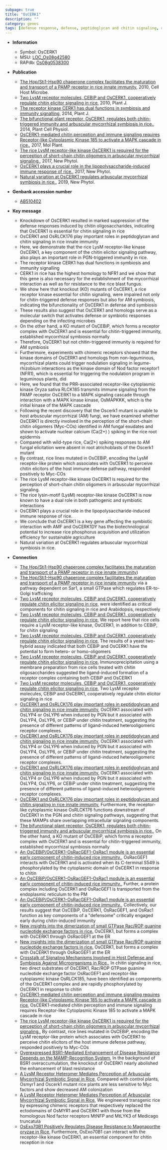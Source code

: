 ```yaml
---
subpage: true
title: "OsCERK1"
description: ""
category: genes
tags: [defense response, defense, peptidoglycan and chitin signaling, chitin signaling, peptidoglycan signaling, innate immunity, chitin elicitor signaling pathway, immunity signalling, symbiosis, receptor kinase, immunity, blast, blast resistance, Kinase, root, calcium, epidermis, immune response, phosphorus]
---
```


* **Information**  
    + Symbol: OsCERK1  
    + MSU: [LOC_Os08g42580](http://rice.plantbiology.msu.edu/cgi-bin/ORF_infopage.cgi?orf=LOC_Os08g42580)  
    + RAPdb: [Os08g0538300](http://rapdb.dna.affrc.go.jp/viewer/gbrowse_details/irgsp1?name=Os08g0538300)  

* **Publication**  
    + [The Hop/Sti1-Hsp90 chaperone complex facilitates the maturation and transport of a PAMP receptor in rice innate immunity](http://www.ncbi.nlm.nih.gov/pubmed?term=The+Hop/Sti1-Hsp90+chaperone+complex+facilitates+the+maturation+and+transport+of+a+PAMP+receptor+in+rice+innate+immunity%5BTitle%5D), 2010, Cell Host Microbe.
    + [Two LysM receptor molecules, CEBiP and OsCERK1, cooperatively regulate chitin elicitor signaling in rice](http://www.ncbi.nlm.nih.gov/pubmed?term=Two+LysM+receptor+molecules,+CEBiP+and+OsCERK1,+cooperatively+regulate+chitin+elicitor+signaling+in+rice%5BTitle%5D), 2010, Plant J.
    + [The receptor kinase CERK1 has dual functions in symbiosis and immunity signalling](http://www.ncbi.nlm.nih.gov/pubmed?term=The+receptor+kinase+CERK1+has+dual+functions+in+symbiosis+and+immunity+signalling%5BTitle%5D), 2014, Plant J.
    + [The bifunctional plant receptor, OsCERK1, regulates both chitin-triggered immunity and arbuscular mycorrhizal symbiosis in rice.](http://www.ncbi.nlm.nih.gov/pubmed?term=The+bifunctional+plant+receptor,+OsCERK1,+regulates+both+chitin-triggered+immunity+and+arbuscular+mycorrhizal+symbiosis+in+rice.%5BTitle%5D), 2014, Plant Cell Physiol.
    + [OsCERK1-mediated chitin perception and immune signaling requires Receptor-like Cytoplasmic Kinase 185 to activate a MAPK cascade in rice.](http://www.ncbi.nlm.nih.gov/pubmed?term=OsCERK1-mediated+chitin+perception+and+immune+signaling+requires+Receptor-like+Cytoplasmic+Kinase+185+to+activate+a+MAPK+cascade+in+rice.%5BTitle%5D), 2017, Mol Plant.
    + [The rice LysM receptor-like kinase OsCERK1 is required for the perception of short-chain chitin oligomers in arbuscular mycorrhizal signaling.](http://www.ncbi.nlm.nih.gov/pubmed?term=The+rice+LysM+receptor-like+kinase+OsCERK1+is+required+for+the+perception+of+short-chain+chitin+oligomers+in+arbuscular+mycorrhizal+signaling.%5BTitle%5D), 2017, New Phytol.
    + [OsCERK1 plays a crucial role in the lipopolysaccharide-induced immune response of rice.](http://www.ncbi.nlm.nih.gov/pubmed?term=OsCERK1+plays+a+crucial+role+in+the+lipopolysaccharide-induced+immune+response+of+rice.%5BTitle%5D), 2017, New Phytol.
    + [Natural variation at OsCERK1 regulates arbuscular mycorrhizal symbiosis in rice.](http://www.ncbi.nlm.nih.gov/pubmed?term=Natural+variation+at+OsCERK1+regulates+arbuscular+mycorrhizal+symbiosis+in+rice.%5BTitle%5D), 2019, New Phytol.

* **Genbank accession number**  
    + [AB510402](http://www.ncbi.nlm.nih.gov/nuccore/AB510402)

* **Key message**  
    + Knockdown of OsCERK1 resulted in marked suppression of the defense responses induced by chitin oligosaccharides, indicating that OsCERK1 is essential for chitin signaling in rice
    + OsCERK1 and OsRLCK176 play important roles in peptidoglycan and chitin signaling in rice innate immunity
    + Here, we demonstrate that the rice LysM receptor-like kinase OsCERK1, a key component of the chitin elicitor signaling pathway, also plays an important role in PGN-triggered immunity in rice.
    + The receptor kinase CERK1 has dual functions in symbiosis and immunity signalling
    + CERK1 in rice has the highest homology to NFR1 and we show that this gene is also necessary for the establishment of the mycorrhizal interaction as well as for resistance to the rice blast fungus.
    + We show here that knockout (KO) mutants of OsCERK1, a rice receptor kinase essential for chitin signaling, were impaired not only for chitin-triggered defense responses but also for AM symbiosis, indicating the bifunctionality of OsCERK1 in defense and symbiosis
    + These results also suggest that OsCERK1 and homologs serve as a molecular switch that activates defense or symbiotic responses depending on the infecting microbes
    + On the other hand, a KO mutant of OsCEBiP, which forms a receptor complex with OsCERK1 and is essential for chitin-triggered immunity, established mycorrhizal symbiosis normally
    + Therefore, OsCERK1 but not chitin-triggered immunity is required for AM symbiosis
    + Furthermore, experiments with chimeric receptors showed that the kinase domains of OsCERK1 and homologs from non-leguminous, mycorrhizal plants could trigger nodulation signaling in legume-rhizobium interactions as the kinase domain of Nod factor receptor1 (NFR1), which is essential for triggering the nodulation program in leguminous plants, did
    + Here, we found that the PRR-associated receptor-like cytoplasmic kinase Oryza sativa RLCK185 transmits immune signaling from the PAMP receptor OsCERK1 to a MAPK signaling cascade through interaction with a MAPK kinase kinase, OsMAPKKK, which is the initial kinase of the MAPK cascade
    + Following the recent discovery that the Oscerk1 mutant is unable to host arbuscular mycorrhizal (AM) fungi, we have examined whether OsCERK1 is directly involved in the perception of the short-chain chitin oligomers (Myc-COs) identified in AM fungal exudates and shown to activate nuclear calcium (Ca(2+) ) spiking in the rice root epidermis
    + Compared with wild-type rice, Ca(2+) spiking responses to AM fungal elicitation were absent in root atrichoblasts of the Oscerk1 mutant
    + By contrast, rice lines mutated in OsCEBiP, encoding the LysM receptor-like protein which associates with OsCERK1 to perceive chitin elicitors of the host immune defense pathway, responded positively to Myc-COs
    + The rice LysM receptor-like kinase OsCERK1 is required for the perception of short-chain chitin oligomers in arbuscular mycorrhizal signaling.
    + The rice lysin-motif (LysM) receptor-like kinase OsCERK1 is now known to have a dual role in both pathogenic and symbiotic interactions
    + OsCERK1 plays a crucial role in the lipopolysaccharide-induced immune response of rice.
    + We conclude that OsCERK1 is a key gene affecting the symbiotic interaction with AMF and OsCERK1DY has the biotechnological potential to increase rice phosphorus acquisition and utilization efficiency for sustainable agriculture
    + Natural variation at OsCERK1 regulates arbuscular mycorrhizal symbiosis in rice.

* **Connection**  
    + [The Hop/Sti1-Hsp90 chaperone complex facilitates the maturation and transport of a PAMP receptor in rice innate immunity](ER))
    + [The Hop/Sti1-Hsp90 chaperone complex facilitates the maturation and transport of a PAMP receptor in rice innate immunity](PM) via a pathway dependent on Sar1, a small GTPase which regulates ER-to-Golgi trafficking
    + [Two LysM receptor molecules, CEBiP and OsCERK1, cooperatively regulate chitin elicitor signaling in rice](also+known+as+LysM-RLK1), were identified as critical components for chitin signaling in rice and Arabidopsis, respectively
    + [Two LysM receptor molecules, CEBiP and OsCERK1, cooperatively regulate chitin elicitor signaling in rice](http://www.ncbi.nlm.nih.gov/pubmed?term=Two+LysM+receptor+molecules,+CEBiP+and+OsCERK1,+cooperatively+regulate+chitin+elicitor+signaling+in+rice%5BTitle%5D), We report here that rice cells require a LysM receptor-like kinase, OsCERK1, in addition to CEBiP, for chitin signaling
    + [Two LysM receptor molecules, CEBiP and OsCERK1, cooperatively regulate chitin elicitor signaling in rice](http://www.ncbi.nlm.nih.gov/pubmed?term=Two+LysM+receptor+molecules,+CEBiP+and+OsCERK1,+cooperatively+regulate+chitin+elicitor+signaling+in+rice%5BTitle%5D), The results of a yeast two-hybrid assay indicated that both CEBiP and OsCERK1 have the potential to form hetero- or homo-oligomers
    + [Two LysM receptor molecules, CEBiP and OsCERK1, cooperatively regulate chitin elicitor signaling in rice](http://www.ncbi.nlm.nih.gov/pubmed?term=Two+LysM+receptor+molecules,+CEBiP+and+OsCERK1,+cooperatively+regulate+chitin+elicitor+signaling+in+rice%5BTitle%5D), Immunoprecipitation using a membrane preparation from rice cells treated with chitin oligosaccharides suggested the ligand-induced formation of a receptor complex containing both CEBiP and OsCERK1
    + [Two LysM receptor molecules, CEBiP and OsCERK1, cooperatively regulate chitin elicitor signaling in rice](http://www.ncbi.nlm.nih.gov/pubmed?term=Two+LysM+receptor+molecules,+CEBiP+and+OsCERK1,+cooperatively+regulate+chitin+elicitor+signaling+in+rice%5BTitle%5D), Two LysM receptor molecules, CEBiP and OsCERK1, cooperatively regulate chitin elicitor signaling in rice
    + [OsCERK1 and OsRLCK176 play important roles in peptidoglycan and chitin signaling in rice innate immunity](http://www.ncbi.nlm.nih.gov/pubmed?term=OsCERK1+and+OsRLCK176+play+important+roles+in+peptidoglycan+and+chitin+signaling+in+rice+innate+immunity%5BTitle%5D), OsCERK1 associated with OsLYP4 or OsLYP6 when induced by PGN but it associated with OsLYP4, OsLYP6, or CEBiP under chitin treatment, suggesting the presence of different patterns of ligand-induced heterooligomeric receptor complexes.
    + [OsCERK1 and OsRLCK176 play important roles in peptidoglycan and chitin signaling in rice innate immunity](http://www.ncbi.nlm.nih.gov/pubmed?term=OsCERK1+and+OsRLCK176+play+important+roles+in+peptidoglycan+and+chitin+signaling+in+rice+innate+immunity%5BTitle%5D), OsCERK1 associated with OsLYP4 or OsLYP6 when induced by PGN but it associated with OsLYP4, OsLYP6, or CEBiP under chitin treatment, suggesting the presence of different patterns of ligand-induced heterooligomeric receptor complexes.
    + [OsCERK1 and OsRLCK176 play important roles in peptidoglycan and chitin signaling in rice innate immunity](http://www.ncbi.nlm.nih.gov/pubmed?term=OsCERK1+and+OsRLCK176+play+important+roles+in+peptidoglycan+and+chitin+signaling+in+rice+innate+immunity%5BTitle%5D), OsCERK1 associated with OsLYP4 or OsLYP6 when induced by PGN but it associated with OsLYP4, OsLYP6, or CEBiP under chitin treatment, suggesting the presence of different patterns of ligand-induced heterooligomeric receptor complexes.
    + [OsCERK1 and OsRLCK176 play important roles in peptidoglycan and chitin signaling in rice innate immunity](http://www.ncbi.nlm.nih.gov/pubmed?term=OsCERK1+and+OsRLCK176+play+important+roles+in+peptidoglycan+and+chitin+signaling+in+rice+innate+immunity%5BTitle%5D), Furthermore, the receptor-like cytoplasmic kinase OsRLCK176 functions downstream of OsCERK1 in the PGN and chitin signaling pathways, suggesting that these MAMPs share overlapping intracellular signaling components.
    + [The bifunctional plant receptor, OsCERK1, regulates both chitin-triggered immunity and arbuscular mycorrhizal symbiosis in rice.](http://www.ncbi.nlm.nih.gov/pubmed?term=The+bifunctional+plant+receptor,+OsCERK1,+regulates+both+chitin-triggered+immunity+and+arbuscular+mycorrhizal+symbiosis+in+rice.%5BTitle%5D), On the other hand, a KO mutant of OsCEBiP, which forms a receptor complex with OsCERK1 and is essential for chitin-triggered immunity, established mycorrhizal symbiosis normally
    + [An OsCEBiP/OsCERK1-OsRacGEF1-OsRac1 module is an essential early component of chitin-induced rice immunity.](http://www.ncbi.nlm.nih.gov/pubmed?term=An+OsCEBiP/OsCERK1-OsRacGEF1-OsRac1+module+is+an+essential+early+component+of+chitin-induced+rice+immunity.%5BTitle%5D), OsRacGEF1 interacts with OsCERK1 and is activated when its C-terminal S549 is phosphorylated by the cytoplasmic domain of OsCERK1 in response to chitin
    + [An OsCEBiP/OsCERK1-OsRacGEF1-OsRac1 module is an essential early component of chitin-induced rice immunity.](http://www.ncbi.nlm.nih.gov/pubmed?term=An+OsCEBiP/OsCERK1-OsRacGEF1-OsRac1+module+is+an+essential+early+component+of+chitin-induced+rice+immunity.%5BTitle%5D), Further, a protein complex including OsCERK1 and OsRacGEF1 is transported from the endoplasmic reticulum to the PM
    + [An OsCEBiP/OsCERK1-OsRacGEF1-OsRac1 module is an essential early component of chitin-induced rice immunity.](http://www.ncbi.nlm.nih.gov/pubmed?term=An+OsCEBiP/OsCERK1-OsRacGEF1-OsRac1+module+is+an+essential+early+component+of+chitin-induced+rice+immunity.%5BTitle%5D), Collectively, our results suggest that OsCEBiP, OsCERK1, OsRacGEF1, and OsRac1 function as key components of a &quot;defensome&quot; critically engaged early during chitin-induced immunity
    + [New insights into the dimerization of small GTPase Rac/ROP guanine nucleotide exchange factors in rice.](RLK) OsCERK1, but forms a complex with OsCERK1 through OsRacGEF1 at the ER
    + [New insights into the dimerization of small GTPase Rac/ROP guanine nucleotide exchange factors in rice.](RLK) OsCERK1, but forms a complex with OsCERK1 through OsRacGEF1 at the ER
    + [Crosstalk of Signaling Mechanisms Involved in Host Defense and Symbiosis Against Microorganisms in Rice.](http://www.ncbi.nlm.nih.gov/pubmed?term=Crosstalk+of+Signaling+Mechanisms+Involved+in+Host+Defense+and+Symbiosis+Against+Microorganisms+in+Rice.%5BTitle%5D), In chitin signaling in rice, two direct substrates of OsCERK1, Rac/ROP GTPase guanine nucleotide exchange factor OsRacGEF1 and receptor-like cytoplasmic kinase OsRLCK185, have been identified as components of the OsCERK1 complex and are rapidly phosphorylated by OsCERK1 in response to chitin
    + [OsCERK1-mediated chitin perception and immune signaling requires Receptor-like Cytoplasmic Kinase 185 to activate a MAPK cascade in rice](http://www.ncbi.nlm.nih.gov/pubmed?term=OsCERK1-mediated+chitin+perception+and+immune+signaling+requires+Receptor-like+Cytoplasmic+Kinase+185+to+activate+a+MAPK+cascade+in+rice%5BTitle%5D), OsCERK1-mediated chitin perception and immune signaling requires Receptor-like Cytoplasmic Kinase 185 to activate a MAPK cascade in rice
    + [The rice LysM receptor-like kinase OsCERK1 is required for the perception of short-chain chitin oligomers in arbuscular mycorrhizal signaling.](http://www.ncbi.nlm.nih.gov/pubmed?term=The+rice+LysM+receptor-like+kinase+OsCERK1+is+required+for+the+perception+of+short-chain+chitin+oligomers+in+arbuscular+mycorrhizal+signaling.%5BTitle%5D),  By contrast, rice lines mutated in OsCEBiP, encoding the LysM receptor-like protein which associates with OsCERK1 to perceive chitin elicitors of the host immune defense pathway, responded positively to Myc-COs
    + [Overexpressed BSR1-Mediated Enhancement of Disease Resistance Depends on the MAMP-Recognition System](http://www.ncbi.nlm.nih.gov/pubmed?term=Overexpressed+BSR1-Mediated+Enhancement+of+Disease+Resistance+Depends+on+the+MAMP-Recognition+System%5BTitle%5D),  In the background of BSR1 overaccumulation, the knockout of OsCERK1 nearly abolished the enhancement of blast resistance
    + [A LysM Receptor Heteromer Mediates Perception of Arbuscular Mycorrhizal Symbiotic Signal in Rice](http://www.ncbi.nlm.nih.gov/pubmed?term=A+LysM+Receptor+Heteromer+Mediates+Perception+of+Arbuscular+Mycorrhizal+Symbiotic+Signal+in+Rice%5BTitle%5D),  Compared with control plants, Osmyr1 and Oscerk1 mutant rice plants are less sensitive to Myc factors and show decreased AM colonization
    + [A LysM Receptor Heteromer Mediates Perception of Arbuscular Mycorrhizal Symbiotic Signal in Rice](http://www.ncbi.nlm.nih.gov/pubmed?term=A+LysM+Receptor+Heteromer+Mediates+Perception+of+Arbuscular+Mycorrhizal+Symbiotic+Signal+in+Rice%5BTitle%5D),  We engineered transgenic rice by expressing chimeric receptors that respectively replaced the ectodomains of OsMYR1 and OsCERK1 with those from the homologous Nod factor receptors MtNFP and MtLYK3 of Medicago truncatula
    + [OsExo70B1 Positively Regulates Disease Resistance to Magnaporthe oryzae in Rice](http://www.ncbi.nlm.nih.gov/pubmed?term=OsExo70B1+Positively+Regulates+Disease+Resistance+to+Magnaporthe+oryzae+in+Rice%5BTitle%5D),  Furthermore, OsExo70B1 can interact with the receptor-like kinase OsCERK1, an essential component for chitin reception in rice



